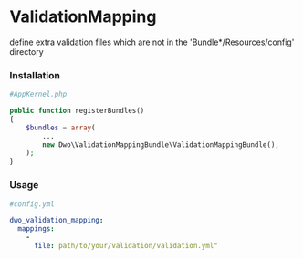ValidationMapping
=================

define extra validation files which are not in the 'Bundle*/Resources/config' directory

### Installation

```php
#AppKernel.php

public function registerBundles()
{
    $bundles = array(
        ...
        new Dwo\ValidationMappingBundle\ValidationMappingBundle(),
    );
}
```

### Usage 

```yaml
#config.yml

dwo_validation_mapping:
  mappings:
    -
      file: path/to/your/validation/validation.yml"
```